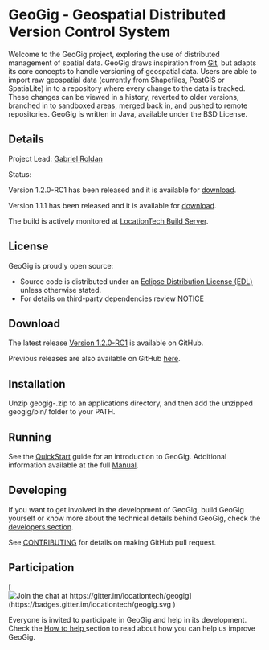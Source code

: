 GeoGig - Geospatial Distributed Version Control System
======================================================

Welcome to the GeoGig project, exploring the use of distributed management of spatial data. GeoGig draws inspiration from [Git](http://git-scm.com/), but adapts its core concepts to handle versioning of geospatial data. Users are able to import raw geospatial data (currently from Shapefiles, PostGIS or SpatiaLite) in to a repository where every change to the data is tracked. These changes can be viewed in a history, reverted to older versions, branched in to sandboxed areas, merged back in, and pushed to remote repositories. GeoGig is written in Java, available under the BSD License.

<!-- For background reading see these two papers on the spatial distributed versioning [Concept ](http://boundlessgeo.com/whitepaper/new-approach-working-geospatial-data-part-1/),  [Implementation](http://boundlessgeo.com/whitepaper/distributed-versioning-geospatial-data-part-2/), and [Potential Development](http://boundlessgeo.com/whitepaper/distributed-versioning-geospatial-data-part-3/). -->

Details
-------

Project Lead: [Gabriel Roldan](https://github.com/groldan)

Status:

Version 1.2.0-RC1 has been released and it is available for [download](https://github.com/locationtech/geogig/releases/tag/v1.2.0-RC1).

Version 1.1.1 has been released and it is available for [download](https://github.com/locationtech/geogig/releases/tag/v1.1.1).

The build is actively monitored at [LocationTech Build Server](https://ci.locationtech.org/geogig/).

License
-------

GeoGig is proudly open source:

* Source code is distributed under an [Eclipse Distribution License (EDL)](LICENSE.txt>) unless otherwise stated.
* For details on third-party dependencies review [NOTICE](NOTICE.txt>)

Download
--------

The latest release [Version 1.2.0-RC1](https://github.com/locationtech/geogig/releases/tag/v1.2.0-RC1) is available on GitHub.

Previous releases are also available on GitHub [here](https://github.com/locationtech/geogig/releases).

Installation
------------

Unzip geogig-<version>.zip to an applications directory, and then add the unzipped geogig/bin/ folder to your PATH.

Running
-------

See the [QuickStart](http://geogig.org/#install) guide for an introduction to GeoGig. Additional information available at the full [Manual](http://geogig.org/docs/index.html).

Developing
----------

If you want to get involved in the development of GeoGig, build GeoGig yourself or know more about the technical details behind GeoGig, check the [developers section](https://github.com/locationtech/geogig/blob/master/doc/technical/source/developers.rst).

See [CONTRIBUTING](CONTRIBUTING.md) for details on making GitHub pull request.

Participation
-------------

[![Join the chat at https://gitter.im/locationtech/geogig](https://badges.gitter.im/locationtech/geogig.svg )](https://gitter.im/locationtech/geogig?utm_source=badge&utm_medium=badge&utm_campaign=pr-badge&utm_content=badge)

Everyone is invited to participate in GeoGig and help in its development. Check the [How to help ](https://github.com/locationtech/geogig/blob/master/helping.rst) section to read about how you can help us improve GeoGig.
